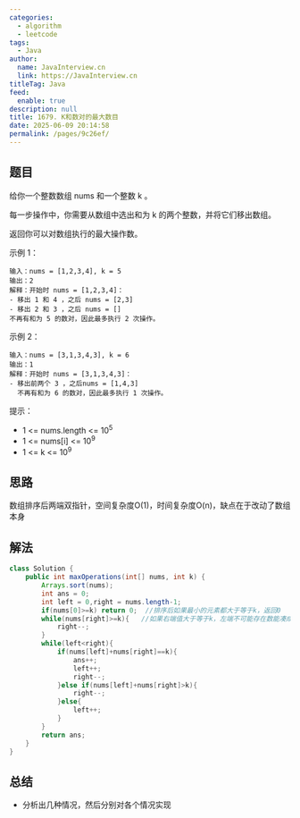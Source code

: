 ```yaml
---
categories: 
  - algorithm
  - leetcode
tags: 
  - Java
author: 
  name: JavaInterview.cn
  link: https://JavaInterview.cn
titleTag: Java
feed: 
  enable: true
description: null
title: 1679. K和数对的最大数目
date: 2025-06-09 20:14:58
permalink: /pages/9c26ef/
---
```


## 题目

给你一个整数数组 nums 和一个整数 k 。

每一步操作中，你需要从数组中选出和为 k 的两个整数，并将它们移出数组。

返回你可以对数组执行的最大操作数。



示例 1：

    输入：nums = [1,2,3,4], k = 5
    输出：2
    解释：开始时 nums = [1,2,3,4]：
    - 移出 1 和 4 ，之后 nums = [2,3]
    - 移出 2 和 3 ，之后 nums = []
    不再有和为 5 的数对，因此最多执行 2 次操作。

示例 2：
    
    输入：nums = [3,1,3,4,3], k = 6
    输出：1
    解释：开始时 nums = [3,1,3,4,3]：
    - 移出前两个 3 ，之后nums = [1,4,3]
      不再有和为 6 的数对，因此最多执行 1 次操作。


提示：

* 1 <= nums.length <= 10<sup>5</sup>
* 1 <= nums[i] <= 10<sup>9</sup>
* 1 <= k <= 10<sup>9</sup>

## 思路

数组排序后两端双指针，空间复杂度O(1)，时间复杂度O(n)，缺点在于改动了数组本身



## 解法
```java
class Solution {
    public int maxOperations(int[] nums, int k) {
        Arrays.sort(nums);
        int ans = 0;
        int left = 0,right = nums.length-1;
        if(nums[0]>=k) return 0;  //排序后如果最小的元素都大于等于k，返回0
        while(nums[right]>=k){   //如果右端值大于等于k，左端不可能存在数能凑成k
            right--;
        }
        while(left<right){
            if(nums[left]+nums[right]==k){
                ans++;
                left++;
                right--;
            }else if(nums[left]+nums[right]>k){
                right--;
            }else{
                left++;
            }
        }
        return ans;
    }
}

```

## 总结

- 分析出几种情况，然后分别对各个情况实现 
